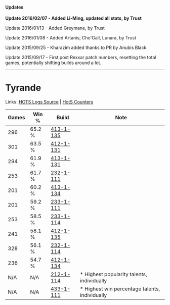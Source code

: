 #### Updates
**Update 2016/02/07 - Added Li-Ming, updated all stats, by Trust**

Update 2016/01/13 - Added Greymane, by Trust

Update 2016/01/08 - Added Artanis, Cho'Gall, Lunara, by Trust

Update 2015/09/25 - Kharazim added thanks to PR by Anubis Black

Update 2015/09/17 - First post Rexxar patch numbers, resetting the total games, potentially shifting builds around a lot.

***

# Tyrande

Links: [HOTS Logs Source](https://www.hotslogs.com/Sitewide/HeroDetails?Hero=Tyrande) | [HotS Counters](http://hotscounters.com/#/hero/Tyrande)

Games  | Win %  | Build     | Note
-----  | -----  | -----     | ----
296    | 65.2 % | [413-1-135](http://www.heroesfire.com/hots/talent-calculator/tyrande#rv-_) | 
301    | 63.5 % | [412-1-131](http://www.heroesfire.com/hots/talent-calculator/tyrande#rtYh) | 
294    | 61.9 % | [413-1-131](http://www.heroesfire.com/hots/talent-calculator/tyrande#rv-x) | 
253    | 61.7 % | [232-1-111](http://www.heroesfire.com/hots/talent-calculator/tyrande#l05N) | 
201    | 60.2 % | [413-1-134](http://www.heroesfire.com/hots/talent-calculator/tyrande#rv--) | 
201    | 59.2 % | [233-1-111](http://www.heroesfire.com/hots/talent-calculator/tyrande#l2Xd) | 
253    | 58.5 % | [233-1-114](http://www.heroesfire.com/hots/talent-calculator/tyrande#l2Xg) | 
241    | 58.1 % | [412-1-135](http://www.heroesfire.com/hots/talent-calculator/tyrande#rtYl) | 
328    | 56.1 % | [232-1-114](http://www.heroesfire.com/hots/talent-calculator/tyrande#l05Q) | 
236    | 54.7 % | [412-1-134](http://www.heroesfire.com/hots/talent-calculator/tyrande#rtYk) | 
N/A    | N/A    | [212-1-114](http://www.heroesfire.com/hots/talent-calculator/tyrande#kFGQ) | * Highest popularity talents, individually
N/A    | N/A    | [433-1-111](http://www.heroesfire.com/hots/talent-calculator/tyrande#sgpd) | * Highest win percentage talents, individually
